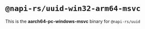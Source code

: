 # `@napi-rs/uuid-win32-arm64-msvc`

This is the **aarch64-pc-windows-msvc** binary for `@napi-rs/uuid`
